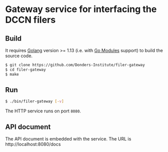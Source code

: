 # Gateway service for interfacing the DCCN filers

## Build

It requires [Golang](https://golang.org/) version >= 1.13 (i.e. with [Go Modules](https://blog.golang.org/using-go-modules) support) to build the source code.

```bash
$ git clone https://github.com/Donders-Institute/filer-gateway
$ cd filer-gateway
$ make
```

## Run

```bash
$ ./bin/filer-gateway [-v]
```

The HTTP service runs on port `8080`.

## API document

The API document is embedded with the service.  The URL is http://localhost:8080/docs
